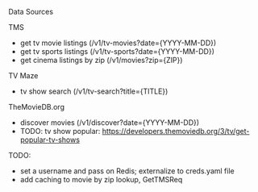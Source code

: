 Data Sources

TMS
  * get tv movie listings (/v1/tv-movies?date={YYYY-MM-DD})
  * get tv sports listings (/v1/tv-sports?date={YYYY-MM-DD})
  * get cinema listings by zip (/v1/movies?zip={ZIP})

TV Maze
  * tv show search (/v1/tv-search?title={TITLE})

TheMovieDB.org
  * discover movies (/v1/discover?date={YYYY-MM-DD})
  * TODO: tv show popular: https://developers.themoviedb.org/3/tv/get-popular-tv-shows

TODO:
  - set a username and pass on Redis; externalize to creds.yaml file
  - add caching to movie by zip lookup, GetTMSReq
